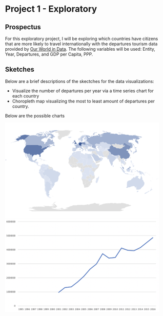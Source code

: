 # Project 1 - Exploratory

## Prospectus

For this exploratory project, I will be exploring which countries have citizens that are more likely to travel internationally with the departures tourism data provided by [Our World in Data](https://ourworldindata.org/tourism). The following variables will be used: Entity, Year, Departures, and GDP per Capita, PPP. 

## Sketches

Below are a brief descriptions of the skectches for the data visualizations:

- Visualize the number of departures per year via a time series chart for each country
- Choropleth map visualizing the most to least amount of departures per country.

Below are the possible charts

![sketches1](map.png)![sketches2](timeseries.png)